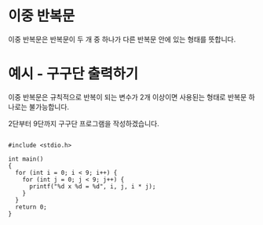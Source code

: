 # 이중 반복문

이중 반복문은 반복문이 두 개 중 하나가 다른 반복문 안에 있는 형태를 뜻합니다.

# 예시 - 구구단 출력하기

이중 반복문은 규칙적으로 반복이 되는 변수가 2개 이상이면 사용된는 형태로 반복문 하나로는 불가능합니다.

2단부터 9단까지 구구단 프로그램을 작성하겠습니다.

<pre>
<code>
#include &lt;stdio.h>

int main()
{
  for (int i = 0; i < 9; i++) {
    for (int j = 0; j < 9; j++) {
      printf("%d x %d = %d", i, j, i * j);
    }
  }
  return 0;
}
</code>
</pre>
